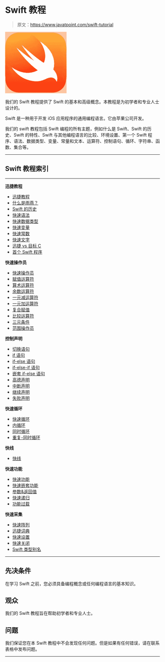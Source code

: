 # Swift 教程

> 原文：<https://www.javatpoint.com/swift-tutorial>

![Swift Tutorial](img/0471630a451e2af1da1f69104533fb3f.png)

我们的 Swift 教程提供了 Swift 的基本和高级概念。本教程是为初学者和专业人士设计的。

Swift 是一种用于开发 iOS 应用程序的通用编程语言。它由苹果公司开发。

我们的 swift 教程包括 Swift 编程的所有主题，例如什么是 Swift、Swift 的历史、Swift 的特性、Swift 与其他编程语言的比较、环境设置、第一个 Swift 程序、语法、数据类型、变量、常量和文本、运算符、控制语句、循环、字符串、函数、集合等。

* * *

## Swift 教程索引

* * *

**迅捷教程**

*   [迅捷教程](swift-tutorial)
*   [什么是雨燕？](swift-introduction)
*   [Swift 的历史](history-of-swift)
*   [快速语法](swift-syntax)
*   [快速数据类型](swift-data-types)
*   [快速变量](swift-variables)
*   [快速常数](swift-constants)
*   [快速文字](swift-literals)
*   [迅捷 vs 目标 C](swift-vs-objective-c)
*   [首个 Swift 程序](first-swift-program)

**快速操作员**

*   [快速操作员](swift-operators)
*   [赋值运算符](swift-assignment-operator)
*   [算术运算符](swift-arithmetic-operators)
*   [余数运算符](swift-remainder-operator)
*   [一元减运算符](swift-unary-minus-plus-operator)
*   [一元加运算符](swift-unary-minus-plus-operator#unary-plus-operator)
*   [复合赋值](swift-compound-assignment-operators)
*   [比较运算符](swift-comparison-operators)
*   [三元条件](swift-ternary-conditional-operator)
*   [范围操作员](swift-range-operators)

**控制声明**

*   [切换语句](swift-switch-statement)
*   [if 语句](swift-if-statement)
*   [if-else 语句](swift-if-else-statement)
*   [if-else-if 语句](swift-if-else-if-statement)
*   [嵌套 if-else 语句](swift-nested-if-else-statement)
*   [高德声明](swift-gaurd-statement)
*   [中断声明](swift-break-statement)
*   [继续声明](swift-continue-statement)
*   [失败声明](swift-fallthrough-statement)

**快速循环**

*   [快速循环](swift-4-loops)
*   [内循环](swift-for-in-loop)
*   [同时循环](swift-while-loop)
*   [重复-同时循环](swift-repeat-while-loop)

**快线**

*   [快线](swift-strings)

**快速功能**

*   [快速功能](swift-functions)
*   [快速嵌套功能](swift-nested-function)
*   [参数&返回值](swift-function-parameter-and-return-value)
*   [快速递归](swift-recursion)
*   [功能过载](swift-function-overloading)

**快速采集**

*   [快速阵列](swift-arrays)
*   [迅捷词典](swift-dictionary)
*   [快速设置](swift-sets)
*   [快速关闭](swift-closures)
*   [Swift 类型别名](swift-typealias)

* * *

## 先决条件

在学习 Swift 之前，您必须具备编程概念或任何编程语言的基本知识。

## 观众

我们的 Swift 教程旨在帮助初学者和专业人士。

## 问题

我们保证您在本 Swift 教程中不会发现任何问题。但是如果有任何错误，请在联系表格中发布问题。

* * *